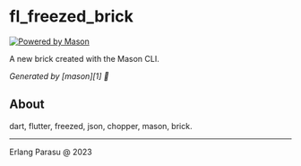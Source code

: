 # fl_freezed_brick

[![Powered by Mason](https://img.shields.io/endpoint?url=https%3A%2F%2Ftinyurl.com%2Fmason-badge)](https://github.com/felangel/mason)

A new brick created with the Mason CLI.

_Generated by [mason][1] 🧱_

## About

dart, flutter, freezed, json, chopper, mason, brick.

---

Erlang Parasu @ 2023
